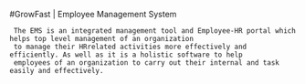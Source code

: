 #GrowFast | Employee Management System

     The EMS is an integrated management tool and Employee-HR portal which helps top level management of an organization
     to manage their HRrelated activities more effectively and efficiently. As well as it is a holistic software to help
     employees of an organization to carry out their internal and task easily and effectively.


